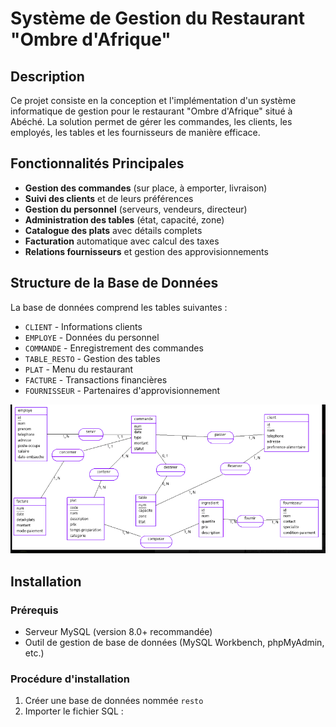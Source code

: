 # Système de Gestion du Restaurant "Ombre d'Afrique"

## Description
Ce projet consiste en la conception et l'implémentation d'un système informatique de gestion pour le restaurant "Ombre d'Afrique" situé à Abéché. La solution permet de gérer les commandes, les clients, les employés, les tables et les fournisseurs de manière efficace.

## Fonctionnalités Principales
- **Gestion des commandes** (sur place, à emporter, livraison)
- **Suivi des clients** et de leurs préférences
- **Gestion du personnel** (serveurs, vendeurs, directeur)
- **Administration des tables** (état, capacité, zone)
- **Catalogue des plats** avec détails complets
- **Facturation** automatique avec calcul des taxes
- **Relations fournisseurs** et gestion des approvisionnements

## Structure de la Base de Données
La base de données comprend les tables suivantes :
- `CLIENT` - Informations clients
- `EMPLOYE` - Données du personnel
- `COMMANDE` - Enregistrement des commandes
- `TABLE_RESTO` - Gestion des tables
- `PLAT` - Menu du restaurant
- `FACTURE` - Transactions financières
- `FOURNISSEUR` - Partenaires d'approvisionnement

![Modèle conceptuel de données](./mcd.png)


## Installation

### Prérequis
- Serveur MySQL (version 8.0+ recommandée)
- Outil de gestion de base de données (MySQL Workbench, phpMyAdmin, etc.)

### Procédure d'installation
1. Créer une base de données nommée `resto`
2. Importer le fichier SQL :

